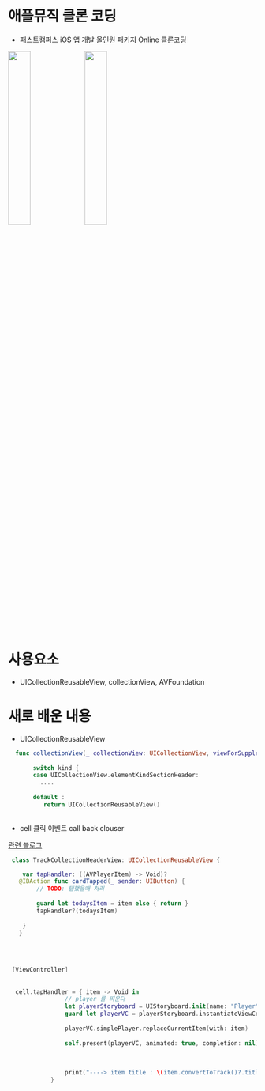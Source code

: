 # 애플뮤직 클론 코딩 
- 패스트캠퍼스 iOS 앱 개발 올인원 패키지 Online 클론코딩  

<img src="https://user-images.githubusercontent.com/26668309/146719605-d90cf871-14a5-462a-9719-31ae6a70901d.png" width = 30%> <img src="https://user-images.githubusercontent.com/26668309/146721716-fe608f3c-879c-4716-8511-2c7542a28f90.png" width = 30%> 


# 사용요소 

- UICollectionReusableView, collectionView, AVFoundation 



# 새로 배운 내용 

 -  UICollectionReusableView  
 
 ```Swift
   func collectionView(_ collectionView: UICollectionView, viewForSupplementaryElementOfKind kind: String, at indexPath: IndexPath) -> UICollectionReusableView {
        
        switch kind {
        case UICollectionView.elementKindSectionHeader:
          .... 
          
        default :
           return UICollectionReusableView() 
           
 
 ```
 

 -  cell 클릭 이벤트 call back clouser 

   [관련 블로그](https://yagom.net/forums/topic/cell-%EC%95%88%EC%9D%98-button%EC%9D%84-%EC%B2%98%EB%A6%AC%ED%95%98%EB%8A%94-%EC%97%AC%EB%9F%AC%EA%B0%80%EC%A7%80-%EB%B0%A9%EB%B2%95%EB%93%A4/)


```Swift
 class TrackCollectionHeaderView: UICollectionReusableView {

    var tapHandler: ((AVPlayerItem) -> Void)?
   @IBAction func cardTapped(_ sender: UIButton) {
        // TODO: 탭했을때 처리
        
        guard let todaysItem = item else { return }
        tapHandler?(todaysItem)
        
    }
   }
   
   
   
   
 [ViewController]
   
   
  cell.tapHandler = { item -> Void in
                // player 를 띄운다
                let playerStoryboard = UIStoryboard.init(name: "Player", bundle: nil)
                guard let playerVC = playerStoryboard.instantiateViewController(withIdentifier: "PlayerViewController") as? PlayerViewController else { return }
                
                playerVC.simplePlayer.replaceCurrentItem(with: item)
                
                self.present(playerVC, animated: true, completion: nil)
                
                
                
                print("----> item title : \(item.convertToTrack()?.title)")
            }

``` 
